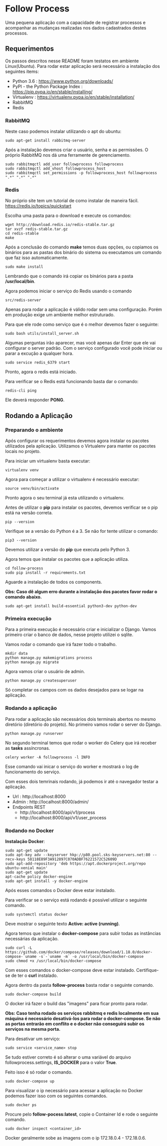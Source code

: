# Follow Process

Uma pequena aplicação com a capacidade de registrar processos e acompanhar as mudanças realizadas nos dados cadastrados destes processos.

## Requerimentos

Os passos descritos nesse README foram testatos em ambiente Linux(Ubuntu).
Para rodar estar aplicação será necessário a instalação dos seguintes items:

- Python 3.6 : https://www.python.org/downloads/
- PyPI - the Python Package Index : https://pip.pypa.io/en/stable/installing/
- Virtualenv : https://virtualenv.pypa.io/en/stable/installation/
- RabbitMQ
- Redis

### RabbitMQ

Neste caso podemos instalar utilizando o apt do ubuntu:
```
sudo apt-get install rabbitmq-server
```

Após a instalação devemos criar o usuário, senha e as permissões.
O próprio RabbitMQ nos dá uma ferramente de gerenciamento.
```
sudo rabbitmqctl add_user followprocess followprocess
sudo rabbitmqctl add_vhost followprocess_host
sudo rabbitmqctl set_permissions -p followprocess_host followprocess ".*" ".*" ".*"
```

### Redis

No próprio site tem um tutorial de como instalar de maneira fácil.
https://redis.io/topics/quickstart

Escolha uma pasta para o download e execute os comandos:
```
wget http://download.redis.io/redis-stable.tar.gz
tar xvzf redis-stable.tar.gz
cd redis-stable
make
```

Após a conclusão do comando **make** temos duas opções, ou copiamos os binários para as pastas dos binário do sistema ou executamos um comando que faz isso automaticamente.
```
sudo make install
```

Lembrando que o comando irá copiar os binários para a pasta **/usr/local/bin**.

Agora podemos iniciar o serviço do Redis usando o comando
```
src/redis-server
```
Apenas para rodar a aplicação é válido rodar sem uma configuração. Porém em produção exige um ambiente melhor estruturado.

Para que ele rode como serviço que é o melhor devemos fazer o seguinte:
```
sudo bash utils/install_server.sh
```
Algumas perguntas irão aparecer, mas você apenas dar Enter que ele vai configurar o server padrão.
Com o serviço configurado você pode iniciar ou parar a excução a qualquer hora.
```
sudo service redis_6379 start
```
Pronto, agora o redis está iniciado.

Para verificar se o Redis está funcionando basta dar o comando:
```
redis-cli ping
```
Ele deverá responder **PONG**.

## Rodando a Aplicação

### Preparando o ambiente

Após configurar os requerimentos devemos agora instalar os pacotes utilizados pela aplicação.
Utilizamos o Virtualenv para manter os pacotes locais no projeto.

Para iniciar um virtualenv basta executar:
```
virtualenv venv
```

Agora para começar a utilizar o virtualenv é necessário executar:
```
source venv/bin/activate
```
Pronto agora o seu terminal já esta utilizando o virtualenv.

Antes de utilizar o **pip** para instalar os pacotes, devemos verificar se o pip está na versão correta.
```
pip --version
```
Verifique se a versão do Python é a 3. Se não for tente utilizar o comando:
```
pip3 --version
```
Devemos utilizar a versão do **pip** que executa pelo Python 3.

Agora temos que instalar os pacotes que a aplicação utiliza.
```
cd follow-process
sudo pip install -r requirements.txt
```
Aguarde a instalação de todos os components.

**Obs: Caso dê algum erro durante a instalação dos pacotes favor rodar o comando abaixo.** 
```
sudo apt-get install build-essential python3-dev python-dev
```

### Primeira execução

Para a primeira execução é necessário criar e inicializar o Django.
Vamos primeiro criar o banco de dados, nesse projeto utilizei o sqlite.

Vamos rodar o comando que irá fazer todo o trabalho.
```
mkdir data
python manage.py makemigrations process
python manage.py migrate
```

Agora vamos criar o usuário de admin.
```
python manage.py createsuperuser
```
Só completar os campos com os dados desejados para se logar na aplicação.

### Rodando a aplicação

Para rodar a aplicação são necessários dois terminais abertos no mesmo diretório (diretório do projeto).
No primeiro vamos rodar o server do Django.
```
python manage.py runserver
```

No segundo terminal temos que rodar o worker do Celery que irá receber as **tasks** assíncronas.
```
celery worker -A followprocess -l INFO
```
Esse comando vai inicar o serviço do worker e mostrará o log de funcionamento do serviço.

Com esses dois temrinais rodando, já podemos ir até o navegador testar a aplicação.

- Url   : http://localhost:8000
- Admin : http://localhost:8000/admin/
- Endpoints REST
  - http://localhost:8000/api/v1/process
  - http://localhost:8000/api/v1/user_process

### Rodando no Docker

**Instalação Docker**:
```
sudo apt-get update
sudo apt-key adv --keyserver hkp://p80.pool.sks-keyservers.net:80 --recv-keys 58118E89F3A912897C070ADBF76221572C52609D
sudo apt-add-repository 'deb https://apt.dockerproject.org/repo ubuntu-xenial main'
sudo apt-get update
apt-cache policy docker-engine
sudo apt-get install -y docker-engine
```
Após esses comandos o Docker deve estar instalado.

Para verificar se o serviço está rodando é possível utilizar o seguinte comando.
```
sudo systemctl status docker
```
Deve mostrar o seguinte texto **Active: active (running)**.

Agora temos que instalar o **docker-compose** para subir todas as instâncias necessárias da aplicação.

```
sudo curl -L https://github.com/docker/compose/releases/download/1.18.0/docker-compose-`uname -s`-`uname -m` -o /usr/local/bin/docker-compose
sudo chmod +x /usr/local/bin/docker-compose
```
Com esses comandos o docker-compose deve estar instalado. Certifique-se de ter o **curl** instalado.

Agora dentro da pasta **follow-process** basta rodar o seguinte comando.
```
sudo docker-compose build
```
O docker irá fazer o build das "imagens" para ficar pronto para rodar.

**Obs: Caso tenha rodado os serviços rabbitmq e redis localmente em sua máquina é necessário desativá-los para rodar o docker-compose. Se não as portas entrarão em conflito e o docker não conseguirá subir os serviços na mesma porta.**

Para desativar um serviço:
```
sudo service <service_name> stop
```

Se tudo estiver correto é só alterar o uma variável do arquivo followprocess.settings, **IS_DOCKER** para o valor **True**.

Feito isso é só rodar o comando.
```
sudo docker-compose up
```

Para visualizar o ip necessário para acessar a aplicação no Docker podemos fazer isso com os seguintes comandos.
```
sudo docker ps
```
Procure pelo **follow-pocess:latest**, copie o Container Id e rode o seguinte comando.
```
sudo docker inspect <container_id>
```

Docker geralmente sobe as imagens com o ip 172.18.0.4 - 172.18.0.6.